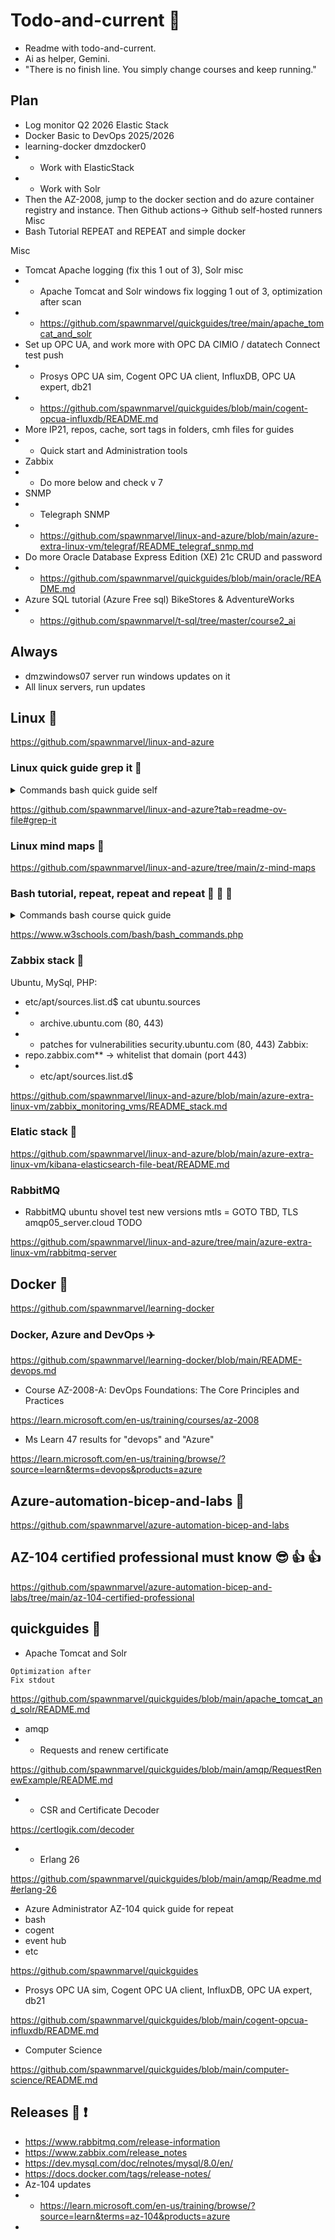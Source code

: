 # Todo-and-current :seedling:

- Readme with todo-and-current.
- Ai as helper, Gemini.
- "There is no finish line. You simply change courses and keep running."

## Plan

* Log monitor Q2 2026 Elastic Stack
* Docker Basic to DevOps 2025/2026
* learning-docker dmzdocker0
* * Work with ElasticStack
* * Work with Solr
* Then the AZ-2008, jump to the docker section and do azure container registry and instance.
Then Github actions-> Github self-hosted runners
Misc
* Bash Tutorial REPEAT and REPEAT and simple docker

Misc

* Tomcat Apache logging (fix this 1 out of 3), Solr misc
* * Apache Tomcat and Solr windows fix logging 1 out of 3, optimization after scan
* * https://github.com/spawnmarvel/quickguides/tree/main/apache_tomcat_and_solr
* Set up OPC UA, and work more with OPC DA CIMIO / datatech Connect test push
* * Prosys OPC UA sim, Cogent OPC UA client, InfluxDB, OPC UA expert, db21
* * https://github.com/spawnmarvel/quickguides/blob/main/cogent-opcua-influxdb/README.md
* More IP21, repos, cache, sort tags in folders, cmh files for guides
* * Quick start and Administration tools
* Zabbix
* * Do more below and check v 7
* SNMP
* * Telegraph SNMP
* * https://github.com/spawnmarvel/linux-and-azure/blob/main/azure-extra-linux-vm/telegraf/README_telegraf_snmp.md
* Do more Oracle Database Express Edition (XE) 21c CRUD and password
* * https://github.com/spawnmarvel/quickguides/blob/main/oracle/README.md
* Azure SQL tutorial (Azure Free sql) BikeStores & AdventureWorks
* * https://github.com/spawnmarvel/t-sql/tree/master/course2_ai


## Always

* dmzwindows07 server run windows updates on it
* All linux servers, run updates

## Linux :hotel:

https://github.com/spawnmarvel/linux-and-azure

### Linux quick guide grep it :steam_locomotive:

<details><summary>Commands bash quick guide self</summary>
<p>

#### We can hide anything, even code!
```bash

sudo apt update -y
sudo apt list –upgradable
sudo apt upgrade -y
sudo apt list --installed | grep -i 'influx*'
sudo apt search 'influxdb'

sudo apt update -y
sudo apt install snmp
which snmp
sudo apt remove install snmp
history

dpkg # is the underlying package manager for these ubuntu.
tail -f zabbix_server.logs

sudo grep '*failed*' /var/log/zabbix/zabbix_server.log
sudo tail -f /var/log/zabbix/zabbix_server.log >> tmp_logs
sudo find /var/log -name "*log"

ss -ltn
ss -ant 'sport = :10050'
htop
top
df -lh
ls -lhS

nano demo.sh # https://kodekloud.com/blog/make-bash-script-file-executable-linux/

#!/bin/bash
echo "Hello World!"

# r = read, w = write, x = execute, - = is not granted
ls -l demo.sh

# u = user (owner), + = add, x = execute
chmod u+x demo.sh
# or octal, 744. user (u) has read (4), write (2), and execute (1) permissions (adding up to 7)
# and the group (g) and others (o) have only read permissions (4).
chmod 744 demo.sh

# run
./demo.sh 

# List all users
cat /etc/passwd

ssh-keygen -t rsa -b 4096
#Private: Your identification has been saved in C:\Users\username/.ssh/id_rsa
#Copy this:Your public key has been saved in C:\Users\username/.ssh/id_rsa.pub

ssh-rsa#################################################

# ssh to ubuntu
mkdir -p ~/.ssh
chmod 700 ~/.ssh

touch ~/.ssh/authorized_keys
sudo nano ~/.ssh/authorized_keys
# paste the full ssh-rsa

exit
ssh imsdal@192.168.3.7
no pass

```
</p>
</details>

https://github.com/spawnmarvel/linux-and-azure?tab=readme-ov-file#grep-it

### Linux mind maps :steam_locomotive:

https://github.com/spawnmarvel/linux-and-azure/tree/main/z-mind-maps

### Bash tutorial, repeat, repeat and repeat :rocket: :rocket: :rocket:

<details><summary>Commands bash course quick guide</summary>
<p>

#### We can hide anything, even code!
```bash

#!/bin/bash
echo "Hello, Bash!"
#
hello.sh

ls    #  - List directory contents
cd    #  - Change the current directory
pwd   #  - Print the current working directory
echo  #  - Display a line of text
cat   #  - Concatenate and display files
cp    #  - Copy files and directories
mv    #  - Move or rename files
rm    #  - Delete files or folders
touch #  - Create an empty file or update its time
mkdir #  - Create a new folder

```
</p>
</details>

https://www.w3schools.com/bash/bash_commands.php


### Zabbix stack :traffic_light:


Ubuntu, MySql, PHP:
* etc/apt/sources.list.d$ cat ubuntu.sources
* * archive.ubuntu.com (80, 443)
* * patches for vulnerabilities security.ubuntu.com (80, 443)
Zabbix:
* repo.zabbix.com** → whitelist that domain (port 443)
* * etc/apt/sources.list.d$

https://github.com/spawnmarvel/linux-and-azure/blob/main/azure-extra-linux-vm/zabbix_monitoring_vms/README_stack.md

### Elatic stack :traffic_light:

https://github.com/spawnmarvel/linux-and-azure/blob/main/azure-extra-linux-vm/kibana-elasticsearch-file-beat/README.md

### RabbitMQ

* RabbitMQ ubuntu shovel test new versions mtls = GOTO TBD, TLS amqp05_server.cloud TODO

https://github.com/spawnmarvel/linux-and-azure/tree/main/azure-extra-linux-vm/rabbitmq-server

## Docker :helicopter:

https://github.com/spawnmarvel/learning-docker

### Docker, Azure and DevOps :airplane:

https://github.com/spawnmarvel/learning-docker/blob/main/README-devops.md


* Course AZ-2008-A: DevOps Foundations: The Core Principles and Practices

https://learn.microsoft.com/en-us/training/courses/az-2008


* Ms Learn 47 results for "devops" and "Azure"

https://learn.microsoft.com/en-us/training/browse/?source=learn&terms=devops&products=azure

## Azure-automation-bicep-and-labs :muscle:

https://github.com/spawnmarvel/azure-automation-bicep-and-labs

## AZ-104 certified professional must know :sunglasses: :+1: :+1:

https://github.com/spawnmarvel/azure-automation-bicep-and-labs/tree/main/az-104-certified-professional

## quickguides :fire_engine:

* Apache Tomcat and Solr

```code
Optimization after
Fix stdout
```

https://github.com/spawnmarvel/quickguides/blob/main/apache_tomcat_and_solr/README.md

* amqp
* * Requests and renew certificate

https://github.com/spawnmarvel/quickguides/blob/main/amqp/RequestRenewExample/README.md

* * CSR and Certificate Decoder

https://certlogik.com/decoder

* * Erlang 26

https://github.com/spawnmarvel/quickguides/blob/main/amqp/Readme.md#erlang-26

* Azure Administrator AZ-104 quick guide for repeat
* bash
* cogent
* event hub
* etc

https://github.com/spawnmarvel/quickguides

* Prosys OPC UA sim, Cogent OPC UA client, InfluxDB, OPC UA expert, db21

https://github.com/spawnmarvel/quickguides/blob/main/cogent-opcua-influxdb/README.md

* Computer Science

https://github.com/spawnmarvel/quickguides/blob/main/computer-science/README.md

## Releases :newspaper: :exclamation:

* https://www.rabbitmq.com/release-information
* https://www.zabbix.com/release_notes
* https://dev.mysql.com/doc/relnotes/mysql/8.0/en/
* https://docs.docker.com/tags/release-notes/
* Az-104 updates
* * https://learn.microsoft.com/en-us/training/browse/?source=learn&terms=az-104&products=azure
* 


